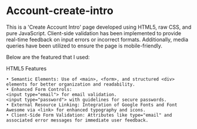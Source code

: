# Account-create-intro

This is a 'Create Account Intro' page developed using HTML5, raw CSS, and pure JavaScript. Client-side validation has been implemented to provide real-time feedback on input errors or incorrect formats. Additionally, media queries have been utilized to ensure the page is mobile-friendly.

Below are the featured that I used:

HTML5 Features

	• Semantic Elements: Use of <main>, <form>, and structured <div> elements for better organization and readability.
	• Enhanced Form Controls:
	<input type="email"> for email validation.
	<input type="password"> with guidelines for secure passwords.
	• External Resource Linking: Integration of Google Fonts and Font Awesome via <link> for enhanced typography and icons.
	• Client-Side Form Validation: Attributes like type="email" and associated error messages for immediate user feedback.